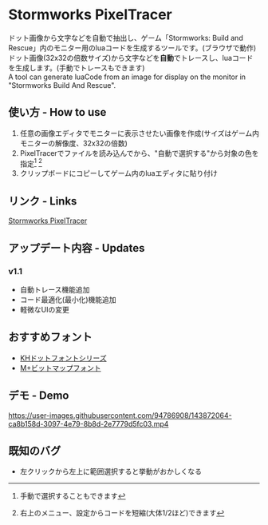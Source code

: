 # Stormworks PixelTracer
ドット画像から文字などを自動で抽出し、ゲーム「Stormworks: Build and Rescue」内のモニター用のluaコードを生成するツールです。(ブラウザで動作)  
ドット画像(32x32の倍数サイズ)から文字などを**自動**でトレースし、luaコードを生成します。(手動でトレースもできます)  
A tool can generate luaCode from an image for display on the monitor in "Stormworks Build And Rescue".

## 使い方 - How to use
1. 任意の画像エディタでモニターに表示させたい画像を作成(サイズはゲーム内モニターの解像度、32x32の倍数)
2. PixelTracerでファイルを読み込んでから、"自動で選択する"から対象の色を指定[^freehand] [^minify]
3. クリップボードにコピーしてゲーム内のluaエディタに貼り付け

[^freehand]: 手動で選択することもできます
[^minify]: 右上のメニュー、設定からコードを短縮(大体1/2ほど)できます

## リンク - Links
[Stormworks PixelTracer](https://doma-itachi.github.io/Stormworks-PixelTracer/ "Stormworks PixelTracer")

## アップデート内容 - Updates
### v1.1
- 自動トレース機能追加
- コード最適化(最小化)機能追加
- 軽微なUIの変更

## おすすめフォント
- [KHドットフォントシリーズ](http://jikasei.me/font/kh-dotfont/ "KHdotFont")  
- [M+ビットマップフォント](https://mplus-fonts.osdn.jp/mplus-bitmap-fonts/ "MplusBitmap")

## デモ - Demo
https://user-images.githubusercontent.com/94786908/143872064-ca8b158d-3097-4e79-8b8d-2e7779d5fc03.mp4

## 既知のバグ
- 左クリックから左上に範囲選択すると挙動がおかしくなる
